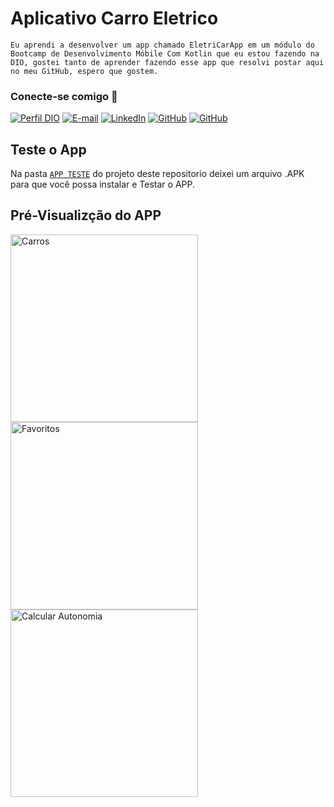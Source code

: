 # Aplicativo Carro Eletrico 

```Eu aprendi a desenvolver um app chamado EletriCarApp em um módulo do Bootcamp de Desenvolvimento Móbile Com Kotlin que eu estou fazendo na DIO, gostei tanto de aprender fazendo esse app que resolvi postar aqui no meu GitHub, espero que gostem.```

### Conecte-se comigo 📲
[![Perfil DIO](https://img.shields.io/badge/-Meu%20Perfil%20na%20DIO-30A3DC?style=for-the-badge)](https://web.dio.me/users/Gabriel_Henrique)
[![E-mail](https://img.shields.io/badge/-Email-000?style=for-the-badge&logo=microsoft-outlook&logoColor=E94D5F)](mailto:gabrielhenrique.h360@gmail.com)
[![LinkedIn](https://img.shields.io/badge/-LinkedIn-000?style=for-the-badge&logo=linkedin&logoColor=30A3DC)](www.linkedin.com/in/gabrielh360)
[![GitHub](https://img.shields.io/badge/GitHub-000?style=for-the-badge&logo=github&logoColor=FFFFFF)](https://github.com/Gabrielh360)
[![GitHub](https://img.shields.io/badge/Bielzinh360-000?style=for-the-badge&logo=instagram)](https://instagram.com/bielzinh360?utm_source=qr&igshid=MzNlNGNkZWQ4Mg%3D%3D)

## Teste o App
Na pasta [`APP TESTE`](https://github.com/Gabrielh360/meu_primeiro_app/tree/main/APP%20TESTE) do projeto deste repositorio deixei um arquivo .APK para que você possa instalar e Testar o APP.

## Pré-Visualizção do APP
<img height="300px" src="https://github.com/Gabrielh360/meu_primeiro_app/assets/91648449/d202bbf5-d21f-440e-b042-52c70cab64c5" alt="Carros">
<img height="300px" src="https://github.com/Gabrielh360/meu_primeiro_app/assets/91648449/53155a2a-1771-4205-9abb-cd66a71c5547" alt="Favoritos">
<img height="300px" src="https://github.com/Gabrielh360/meu_primeiro_app/assets/91648449/c82c681c-bc0d-40a7-b060-b22962768a86" alt="Calcular Autonomia">